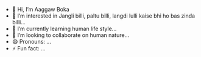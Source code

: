 - 👋 Hi, I’m Aaggaw Boka 
- 👀 I’m interested in Jangli billi, paltu billi, langdi lulli kaise bhi ho bas zinda billi...
- 🌱 I’m currently learning human life style...
- 💞️ I’m looking to collaborate on human nature...
- 😄 Pronouns: ...
- ⚡ Fun fact: ...

<!---
Nirav9911/Nirav9911 is a ✨ special ✨ repository because its `README.md` (this file) appears on your GitHub profile.
You can click the Preview link to take a look at your changes.
--->
